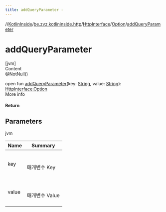 ```yaml
---
title: addQueryParameter -
---
```

//[KotlinInside](../../../index.md)/[be.zvz.kotlininside.http](../../index.md)/[HttpInterface](../index.md)/[Option](index.md)/[addQueryParameter](add-query-parameter.md)



# addQueryParameter  
[jvm]  
Content  
@NotNull()  
  
open fun [addQueryParameter](add-query-parameter.md)(key: [String](https://docs.oracle.com/javase/7/docs/api/java/lang/String.html), value: [String](https://docs.oracle.com/javase/7/docs/api/java/lang/String.html)): [HttpInterface.Option](index.md)  
More info  


#### Return  


## Parameters  
  
jvm  
  
|  Name|  Summary| 
|---|---|
| <a name="be.zvz.kotlininside.http/HttpInterface.Option/addQueryParameter/#java.lang.String#java.lang.String/PointingToDeclaration/"></a>key| <a name="be.zvz.kotlininside.http/HttpInterface.Option/addQueryParameter/#java.lang.String#java.lang.String/PointingToDeclaration/"></a><br><br>매개변수 Key<br><br>
| <a name="be.zvz.kotlininside.http/HttpInterface.Option/addQueryParameter/#java.lang.String#java.lang.String/PointingToDeclaration/"></a>value| <a name="be.zvz.kotlininside.http/HttpInterface.Option/addQueryParameter/#java.lang.String#java.lang.String/PointingToDeclaration/"></a><br><br>매개변수 Value<br><br>
  
  



